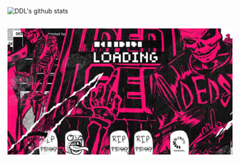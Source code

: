 <!-- "Hero" Header -->
![DDL's github stats](https://github-readme-stats.vercel.app/api?username=DDLreverse&show_icons=true&theme=shadow_red)
<div align="center">
  <br />
  <img src="https://github.com/DDLreverse/DDLreverse/blob/main/images/wp5783091-dedsec-desktop-wallpapers.jpg" />
  <br />
  <br />
  <br />
</div>
